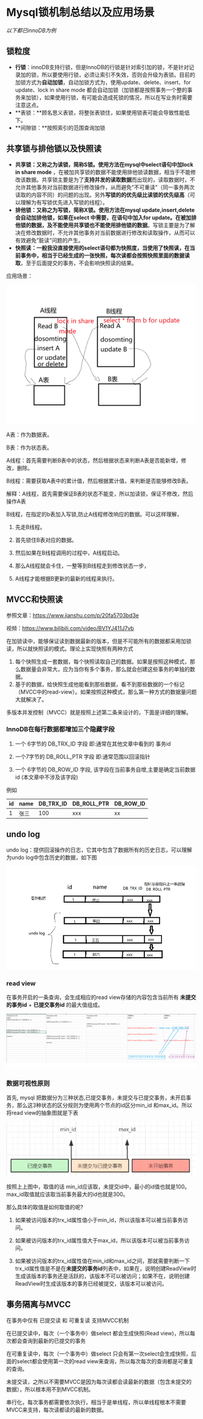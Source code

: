 # Mysql锁机制总结以及应用场景

*以下都已innoDB为例*

## 锁粒度

- **行锁**：innoDB支持行锁，但是InnoDB的行锁是针对索引加的锁，不是针对记录加的锁，所以要使用行锁，必须让索引不失效，否则会升级为表锁。目前的加锁方式为**自动加锁**，自动加锁方式为，使用update、delete、insert、for update、lock in share mode 都会自动加锁（加锁都是按照事务一个整的事务来加锁），如果使用行锁，有可能会造成死锁的情况，所以在写业务时需要注意这点。
- **表锁：**顾名思义表锁，将整张表锁住，如果使用锁表可能会导致性能低下。
- **间隙锁：**按照索引的范围查询加锁



## 共享锁与排他锁以及快照读

- **共享锁：**又称之为读锁，简称S锁。使用方法在mysql中select语句中加**lock in share mode** ，在被加共享锁的数据不能使用排他锁读数据，相当于不能修改该数据。共享锁主要是为了**支持并发的读取数据**而出现的，读取数据时，不允许其他事务对当前数据进行修改操作，从而避免”不可重读”（同一事务两次读取的内容不同）的问题的出现。另外**写锁的的优先级比读锁的优先级高**（可以理解为有写锁优先进入写锁的线程）。
- **排他锁：**又称之为写锁，简称X锁。使用方法在mysql update,insert,delete会自动加排他锁，如果在select 中需要，在语句中加入for update。在被加排他锁的数据，及**不能使用共享锁也不能使用排他锁的数据**。写锁主要是为了解决在修改数据时，不允许其他事务对当前数据进行修改和读取操作，从而可以有效避免”脏读”问题的产生。
- **快照读：**一般我没直接使用的select语句都为快照度，当使用了快照读，在当前事务中，相当于已经生成的一张快照，每次读都会按照**快照里面的数据读取**，至于后面提交的事务，不会影响快照读的结果。

应用场景：

<img src=".\image\业务锁.png" alt="业务锁" style="zoom: 67%;" />

A表：作为数据表。

B表：作为状态表。

A线程：首先需要判断B表中的状态，然后根据状态来判断A表是否能新增，修改，删除。

B线程：需要获取A表中的累计值，然后根据累计值，来判断是否能够修改B表。

解释：A线程，首先需要保证B表的状态不能变，所以加读锁，保证不修改，然后操作A表

B线程，在指定的b表加入写锁,防止A线程修改响应的数据。可以这样理解，

1. 先走B线程。

2. 首先锁住B表对应的数据。

3. 然后如果在B线程调用的过程中，A线程启动。

4. 那么A线程就会卡住，一整等到B线程走到修改状态一步，

5. A线程才能根据B更新的最新的线程来执行。

## MVCC和快照读

参照文章：https://www.jianshu.com/p/20fa5703bd3e

视频：https://www.bilibili.com/video/BV1YJ411J7vb

在加锁读中，能够保证读到数据最新的版本，但是不可能所有的数据都采用加锁读，所以就快照读的模式。理论上实现快照有两种方式

1. 每个快照生成一套数据，每个快照读取自己的数据。如果是按照这种模式，那么数据量会非常大，应为当你有多个事务，那么就会创建这些事务的单独的数据。
2. 基于的数据，给快照生成他能看到那些数据，看不到那些数据的一个标记（MVCC中的read-view）。如果按照这种模式，那么第一种方式的数据量问题大就解决了。

多版本并发控制（MVCC）就是按照上述第二条来设计的，下面是详细的理解。

### InnoDB在每行数据都增加三个隐藏字段

1. 一个 6字节的 DB_TRX_ID 字段 即:通常在其他文章中看到的 事务id

2. 一个7字节的 DB_ROLL_PTR 字段 即:通常范围以回滚指针

3. 一个 6字节的 DB_ROW_ID 字段, 该字段在当前事务自增,主要是确定当前数据id (本文章中不涉及该字段)

例如

| id   | name | DB_TRX_ID | DB_ROLL_PTR | DB_ROW_ID |
| ---- | ---- | --------- | ----------- | --------- |
| 1    | 张三 | 100       | xxx         | xx        |

## undo log

undo log：提供回滚操作的日志，它其中包含了数据所有的历史日志，可以理解为undo log中包含历史的数据，如下图

![undolog](.\image\undolog.png)

### read view

在事务开启的一条查询，会生成相应的read view存储的内容包含当前所有 **未提交的事务id** + **已提交事务id** 的最大值组成。

![readview](.\image\readview.png)

### 数据可视性原则

首先, mysql 把数据分为三种状态,已提交事务，未提交与已提交事务，未开启事务，那么这3种状态的区分规则为使用两个节点的id区分min_id 和max_id。所以将read view的抽象图就是下表

![微信截图_20210920154115](.\image\微信截图_20210920154115.png)

按照上上图中，取值的话 min_id应该取，未提交id中，最小的id值也就是100。max_id取值就应该取当前事务最大的id也就是300。

那么具体的取值是如何取值的呢?

1. 如果被访问版本的trx_id属性值小于min_id，所以该版本可以被当前事务访问。

2. 如果被访问版本的trx_id属性值大于max_id，所以该版本可以被当前事务访问。

4. 如果被访问版本的trx_id属性值在min_id和max_id之间，那就需要判断一下trx_id属性值是不是在**未提交的事务id**列表中，如果在，说明创建ReadView时生成该版本的事务还是活跃的，该版本不可以被访问；如果不在，说明创建ReadView时生成该版本的事务已经被提交，该版本可以被访问。

## 事务隔离与MVCC

在事务中仅有 已提交读 和 可重复读 支持MVCC机制

在已提交读中，每次（一个事务中）做select 都会生成快照(Read view)，所以每次都会查询到最新的已提交的事务

在可重复读中，每次（一个事务中）做select 只会有第一次select会生成快照，后面的select都会使用第一次的read view来查询，所以每次每次的查询都是可重复的查询。

未提交读，之所以不需要MVCC是因为每次读都会读最新的数据（包含未提交的数据），所以根本用不到MVCC机制。

串行化，每次事务都需要依次执行，相当于是单线程，所以单线程根本不需要MVCC来支持，每次读都读的最新的数据。